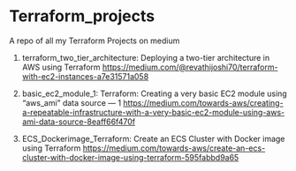 # Terraform_projects
A repo of all my Terraform Projects on medium

1. terraform_two_tier_architecture: Deploying a two-tier architecture in AWS using Terraform
https://medium.com/@revathijoshi70/terraform-with-ec2-instances-a7e31571a058

2. basic_ec2_module_1: Terraform: Creating a very basic EC2 module using “aws_ami” data source — 1
https://medium.com/towards-aws/creating-a-repeatable-infrastructure-with-a-very-basic-ec2-module-using-aws-ami-data-source-8eaff66f470f

3. ECS_Dockerimage_Terraform: Create an ECS Cluster with Docker image using Terraform
https://medium.com/towards-aws/create-an-ecs-cluster-with-docker-image-using-terraform-595fabbd9a65